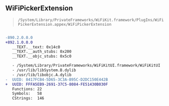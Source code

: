 ## WiFiPickerExtension

> `/System/Library/PrivateFrameworks/WiFiKit.framework/PlugIns/WiFiPickerExtension.appex/WiFiPickerExtension`

```diff

-890.2.0.0.0
+892.1.0.0.0
   __TEXT.__text: 0x14c0
   __TEXT.__auth_stubs: 0x200
   __TEXT.__objc_stubs: 0x5c0

   - /System/Library/PrivateFrameworks/WiFiKitUI.framework/WiFiKitUI
   - /usr/lib/libSystem.B.dylib
   - /usr/lib/libobjc.A.dylib
-  UUID: 8417FCB4-5D65-3C3A-B95C-D2DC150E442B
+  UUID: FFFA5EB9-2691-37C5-8084-FE51430B030F
   Functions: 22
   Symbols:   58
   CStrings:  146

```
